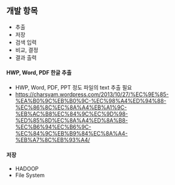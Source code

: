 ## 개발 항목
 - 추출
 - 저장
 - 검색 입력
 - 비교, 결정
 - 결과 출력
 
#### HWP, Word, PDF 한글 추출
  - HWP, Word, PDF, PPT 정도 파일의 text 추출 필요
  - https://charsyam.wordpress.com/2013/10/27/%EC%9E%85-%EA%B0%9C%EB%B0%9C-%EC%98%A4%ED%94%88-%EC%86%8C%EC%8A%A4%EB%A1%9C-%EB%AC%B8%EC%84%9C%EC%9D%98-%ED%85%8D%EC%8A%A4%ED%8A%B8-%EC%B6%94%EC%B6%9C-%EC%84%9C%EB%B9%84%EC%8A%A4-%EB%A7%8C%EB%93%A4/

#### 저장
  - HADOOP
  - File System
  
